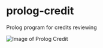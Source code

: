# prolog-credit
Prolog program for credits reviewing

![Image of Prolog Credit](http://sacret.ru/sites/default/files/styles/progs_image/public/progs/kredit.jpg)

